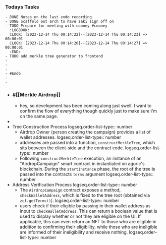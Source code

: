 ### Todays Tasks
	- DONE Notes on the last endo recording
	- DONE Scaffold out arch to have zaki sign off on
	- TODO Prepare for meeting with cooney #cooney
	  :LOGBOOK:
	  CLOCK: [2023-12-14 Thu 00:14:22]--[2023-12-14 Thu 00:14:23] =>  00:00:01
	  CLOCK: [2023-12-14 Thu 00:14:26]--[2023-12-14 Thu 00:14:27] =>  00:00:01
	  :END:
	- TODO add merkle tree generator to frontend
	-
	-
	-
	- #Endo
	-
	-
- ### #[[Merkle Airdrop]]
	- hey, so development has been coming along just swell. I want to confirm the flow of everything though quickly just to make sure i'm on the same page.
-
- Tree Construction Process
  logseq.order-list-type:: number
	- Airdrop Owner (person creating the campaign) provides a list of wallet addresses.
	  logseq.order-list-type:: number
	- addresses are passed into a function, `constructMerkleTree`, which sits between the client-side and the contract code. 
	  logseq.order-list-type:: number
	- Following `constructMerkleTree` execution, an instance of an "AirdropCampaign" smart contract in instantiated on agoric's blockchain. During the `startInstance` phase, the root of the tree is passed into the contracts `terms` argument
	  logseq.order-list-type:: number
- Address Verification Process
  logseq.order-list-type:: number
	- The `AirdropCampaign` contract exposes a method, `checkWalletAddress`, which is fixed to the tree root (obtained via `zcf.getTerms()`).
	  logseq.order-list-type:: number
	- users check if their eligible by passing in their wallet address as input to `checkWalletAddress`. This can return a boolean value that is used to display whether or not they are eligible on the UI. If applicable, this can even return an NFT to those who are eligible in addition to confirming their eligibility, while those who are ineligible are informed of their ineligibility and receive nothing.
	  logseq.order-list-type:: number